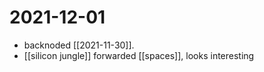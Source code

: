 # 2021-12-01

- backnoded [[2021-11-30]].
- [[silicon jungle]] forwarded [[spaces]], looks interesting